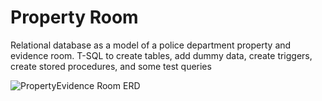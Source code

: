 # Property Room

Relational database as a model of a police department property and evidence room. T-SQL to create tables, add dummy data, create triggers, create stored procedures, and some test queries


![PropertyEvidence Room ERD](https://user-images.githubusercontent.com/31832166/178154792-08a36621-776b-43f5-8ff5-3ae751da3a0a.png)
